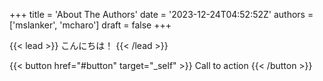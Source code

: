 +++
title = 'About The Authors'
date = '2023-12-24T04:52:52Z'
authors = ['mslanker', 'mcharo']
draft = false
+++

{{< lead >}}
こんにちは！
{{< /lead >}}

{{< button href="#button" target="_self" >}}
Call to action
{{< /button >}}
